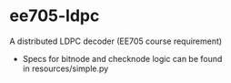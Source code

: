 # ee705-ldpc
A distributed LDPC decoder (EE705 course requirement)

- Specs for bitnode and checknode logic can be found                                                                                                          
  in resources/simple.py
